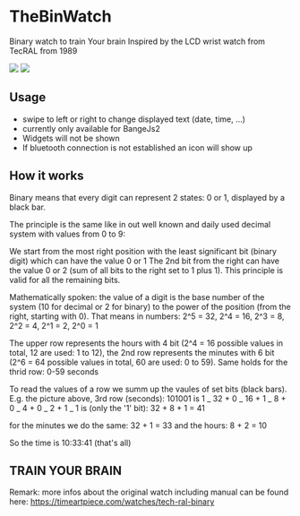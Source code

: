 # TheBinWatch

Binary watch to train Your brain
Inspired by the LCD wrist watch from TecRAL from 1989

![](screenshot.png)
![](screenshot2.png)

## Usage

- swipe to left or right to change displayed text (date, time, ...)
- currently only available for BangeJs2
- Widgets will not be shown
- If bluetooth connection is not established an icon will show up

## How it works

Binary means that every digit can represent 2 states: 0 or 1, displayed by a black bar.

The principle is the same like in out well known and daily used decimal system with values from 0 to 9:

We start from the most right position with the least significant bit (binary digit) which can have the value 0 or 1
The 2nd bit from the right can have the value 0 or 2 (sum of all bits to the right set to 1 plus 1).
This principle is valid for all the remaining bits.

Mathematically spoken: the value of a digit is the base number of the system (10 for decimal or 2 for binary)
to the power of the position (from the right, starting with 0).
That means in numbers: 2^5 = 32, 2^4 = 16, 2^3 = 8, 2^2 = 4, 2^1 = 2, 2^0 = 1

The upper row represents the hours with 4 bit (2^4 = 16 possible values in total, 12 are used: 1 to 12),
the 2nd row represents the minutes with 6 bit (2^6 = 64 possible values in total, 60 are used: 0 to 59).
Same holds for the thrid row: 0-59 seconds

To read the values of a row we summ up the vaules of set bits (black bars).
E.g. the picture above, 3rd row (seconds):
101001
is 1 _ 32 + 0 _ 16 + 1 _ 8 + 0 _ 4 + 0 _ 2 + 1 _ 1
is (only the '1' bit): 32 + 8 + 1 = 41

for the minutes we do the same: 32 + 1 = 33
and the hours: 8 + 2 = 10

So the time is 10:33:41 (that's all)

## TRAIN YOUR BRAIN

Remark: more infos about the original watch including manual can be found here:
https://timeartpiece.com/watches/tech-ral-binary
